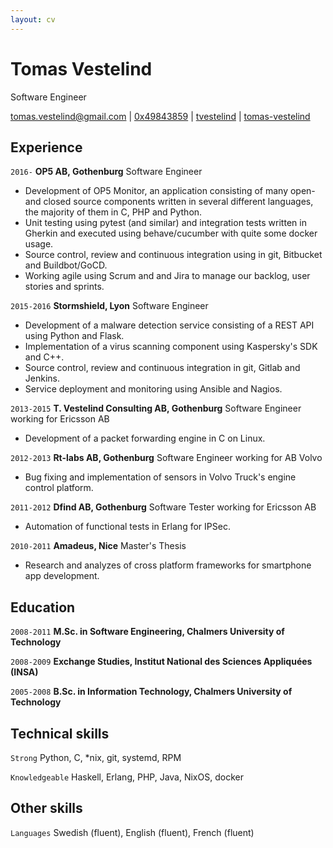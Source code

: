 ```yaml
---
layout: cv
---
```

# Tomas Vestelind
Software Engineer

<div id="webaddress">
  <i class="fa fa-envelope"></i> <a href="mailto:tomas.vestelind@gmail.com">tomas.vestelind@gmail.com</a>
|
  <i class="fa fa-key"></i> <a href="https://pgp.mit.edu/pks/lookup?op=get&search=0x7427A7AD49843859">0x49843859</a>
|
  <i class="fa fa-github"></i> <a href="http://github.com/tvestelind">tvestelind</a>
|
  <i class="fa fa-linkedin"></i> <a href="https://www.linkedin.com/in/tomas-vestelind">tomas-vestelind</a>
</div>

## Experience

`2016-`
__OP5 AB, Gothenburg__ Software Engineer

- Development of OP5 Monitor, an application consisting of many open- and closed source components written in several different languages, the majority of them in C, PHP and Python.
- Unit testing using pytest (and similar) and integration tests written in Gherkin and executed using behave/cucumber with quite some docker usage.
- Source control, review and continuous integration using in git, Bitbucket and Buildbot/GoCD.
- Working agile using Scrum and and Jira to manage our backlog, user stories and sprints.

`2015-2016`
__Stormshield, Lyon__ Software Engineer

- Development of a malware detection service consisting of a REST API using Python and Flask.
- Implementation of a virus scanning component using Kaspersky's SDK and C++.
- Source control, review and continuous integration in git, Gitlab and Jenkins.
- Service deployment and monitoring using Ansible and Nagios.

`2013-2015`
__T. Vestelind Consulting AB, Gothenburg__ Software Engineer working for Ericsson AB

- Development of a packet forwarding engine in C on Linux.

`2012-2013`
__Rt-labs AB, Gothenburg__ Software Engineer working for AB Volvo

- Bug fixing and implementation of sensors in Volvo Truck's engine control platform.

`2011-2012`
__Dfind AB, Gothenburg__ Software Tester working for Ericsson AB

- Automation of functional tests in Erlang for IPSec.

`2010-2011`
__Amadeus, Nice__ Master's Thesis

- Research and analyzes of cross platform frameworks for smartphone app development.

## Education

`2008-2011`
__M.Sc. in Software Engineering, Chalmers University of Technology__

`2008-2009`
__Exchange Studies, Institut National des Sciences Appliquées (INSA)__

`2005-2008`
__B.Sc. in Information Technology, Chalmers University of Technology__

## Technical skills
`Strong` Python, C, *nix, git, systemd, RPM

`Knowledgeable` Haskell, Erlang, PHP, Java, NixOS, docker

## Other skills
`Languages` Swedish (fluent), English (fluent), French (fluent)

<!-- ### Footer

Last updated: November 2017 -->


